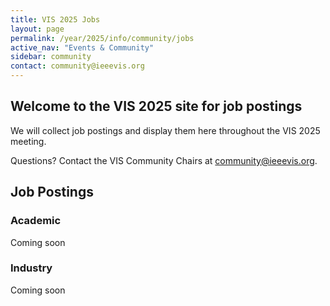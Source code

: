 ```yaml
---
title: VIS 2025 Jobs
layout: page
permalink: /year/2025/info/community/jobs
active_nav: "Events & Community"
sidebar: community
contact: community@ieeevis.org
---
```


## Welcome to the VIS 2025 site for job postings

We will collect job postings and display them here throughout the VIS 2025 meeting. 

<!-- [VIS Community Job Posting Form](https://forms.gle/A1Yqz1iTWkowDhdEA)

To submit a posting, please use the form above. Postings will be updated every couple of days on this page. 

For more information about the Job Fair Meetup (TBD) please visit "Job Fair Meetup" in the site menu.

-->

Questions? Contact the VIS Community Chairs at [community@ieeevis.org](mailto:community@ieeevis.org). 


## Job Postings

### Academic

Coming soon

### Industry

Coming soon
